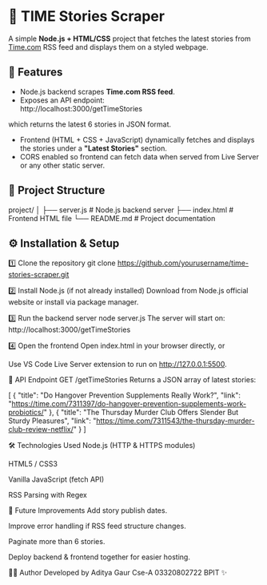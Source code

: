# 📰 TIME Stories Scraper

A simple **Node.js + HTML/CSS** project that fetches the latest stories from [Time.com](https://time.com) RSS feed and displays them on a styled webpage.

## 📌 Features
- Node.js backend scrapes **Time.com RSS feed**.
- Exposes an API endpoint:  
http://localhost:3000/getTimeStories

which returns the latest 6 stories in JSON format.
- Frontend (HTML + CSS + JavaScript) dynamically fetches and displays the stories under a **"Latest Stories"** section.
- CORS enabled so frontend can fetch data when served from Live Server or any other static server.


## 📂 Project Structure
project/
│
├── server.js # Node.js backend server
├── index.html # Frontend HTML file
└── README.md # Project documentation


## ⚙️ Installation & Setup

1️⃣ Clone the repository
git clone https://github.com/yourusername/time-stories-scraper.git

2️⃣ Install Node.js (if not already installed)
Download from Node.js official website or install via package manager.

3️⃣ Run the backend server
node server.js
The server will start on:
http://localhost:3000/getTimeStories

4️⃣ Open the frontend
Open index.html in your browser directly, or

Use VS Code Live Server extension to run on http://127.0.0.1:5500.

📡 API Endpoint
GET /getTimeStories
Returns a JSON array of latest stories:

[
  {
    "title": "Do Hangover Prevention Supplements Really Work?",
    "link": "https://time.com/7311397/do-hangover-prevention-supplements-work-probiotics/"
  },
  {
    "title": "The Thursday Murder Club Offers Slender But Sturdy Pleasures",
    "link": "https://time.com/7311543/the-thursday-murder-club-review-netflix/"
  }
]

🛠️ Technologies Used
Node.js (HTTP & HTTPS modules)

HTML5 / CSS3

Vanilla JavaScript (fetch API)

RSS Parsing with Regex

🚀 Future Improvements
Add story publish dates.

Improve error handling if RSS feed structure changes.

Paginate more than 6 stories.

Deploy backend & frontend together for easier hosting.

👨‍💻 Author
Developed by Aditya Gaur Cse-A 03320802722 BPIT ✨
